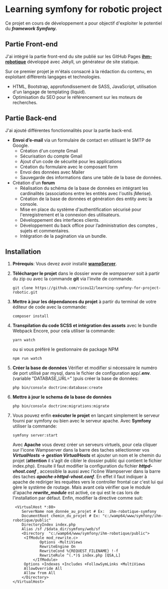 
# Learning symfony for robotic project 

Ce projet en cours de développement a pour objectif d'exploiter le potentiel du ***framework Symfony.***

## Partie Front-end
J'ai intègré la partie front-end du site publié sur les GitHub Pages [**ihm-robotique**](https://ricou12.github.io/Robotique/) développé avec Jekyll, un générateur de site statique.

Sur ce premier projet je m'étais consacré à la rédaction du contenu, en exploitant différents langages et technologies.

 - HTML, Bootstrap, approfondissement de SASS, JavaScript, utilisation d'un langage de templating (liquid).
 - Optimisation du SEO pour le référencement sur les moteurs de recherches.

## Partie Back-end
J'ai ajouté différentes fonctionnalités pour la partie back-end.

 - **Envoi d’e-mail** via un formulaire de contact en utilisant le SMTP de Google.
	 - Création d'un compte Gmail
	 - Sécurisation du compte Gmail
	 - Ajout d'un code de sécurité pour les applications
	 - Création du formulaire avec le composant form
	 - Envoi des données avec Mailer
	 - Sauvegarde des informations dans une table de la base de données.
 - Création d'un **forum**
	 - Réalisation du schéma de la base de données en intégrant les cardinalités (associations entre les entités avec l'outils jMerise).
	 - Création de la base de données et génération des entity avec la console.
	 - Mise en place du système d'authentification sécurisé pour l'enregistrement et la connexion des utilisateurs.
	 - Développement des interfaces clients.
	 - Développement du back office pour l’administration des comptes , sujets et commentaires.
	 - Intégration de la pagination via un bundle.

## Installation

 1. **Prérequis**: Vous devez avoir installé [**wampServer**](https://www.wampserver.com/).

 2. **Télécharger le projet** dans le dossier *www* de *wampserver* soit à partir du zip ou avec la commande  **git** via l'invite de commande.

	    git clone https://github.com/ricou12/learning-symfony-for-project-robotic.git
		 
 3. **Mettre à jour les dépendances du projet** à partir du terminal de votre éditeur de code avec la commande:

		composer install

 4. **Transpilation du code SCSS et intégration des assets** avec le bundle Webpack Encore, pour cela utiliser la commande:

	    yarn watch
	ou si vous préféré le gestionnaire de package NPM

	    npm run watch

 5. **Créer la base de données**
	 Vérifier et modifier si nécessaire le numéro de port utilisé par mysql, dans le fichier de configuration app/**.env**.  (variable "DATABASE_URL=" )puis créer la base de données:

	    php bin/console doctrine:database:create

 7. **Mettre à jour le schema de la base de données**
 

		php bin/console doctrine:migrations:migrate 

 8. Vous pouvez enfin **exécuter le projet** en lançant simplement le serveur fourni par symfony ou bien avec le serveur apache.
	Avec **Symfony** utiliser la commande:
	

	    symfony server:start
	  
	 Avec **Apache** vous devez créer un serveurs virtuels, pour cela cliquer sur l'icone Wampserver dans la barre des taches sélectionner vos ***VirtualHosts -> gestion VirtualHosts*** et ajouter un nom et le chemin du projet (**attention** il s'agit de cibler le dossier public qui contient le fichier index.php).
	 Ensuite il faut modifier la configuration  du fichier ***httpd-vhost.conf*** , accessible la aussi avec l’icône Wampserver dans la barre des taches ***apache->httpd-vhost.conf***.
	  En effet il faut indiquer à apache de rediriger les requêtes vers le controller frontal car c'est lui qui gère le système de routage.
	  Mais avant cela vérifier que le module d'apache ***rewrite_module*** est activé, ce qui est le cas lors de l'installation par défaut.
	  Enfin, modifier la directive comme suit:
	 

		 <VirtualHost *:80>
			ServerName nom_donnée_au_projet # Ex:  ihm-robotique-symfony
			DocumentRoot chemin_du_projet # Ex: "c:/wamp64/www/symfony/ihm-robotique/public"
			DirectoryIndex index.php
		  	Alias /sf /$data_dir/symfony/web/sf
			<Directory  "c:/wamp64/www/symfony/ihm-robotique/public">
			 <IfModule mod_rewrite.c>
		            Options -MultiViews
		            RewriteEngine On
		            RewriteCond %{REQUEST_FILENAME} !-f
		            RewriteRule ^(.*)$ index.php [QSA,L]
		         </IfModule>
			 Options +Indexes +Includes +FollowSymLinks +MultiViews
			 AllowOverride All
			 Allow from All
			</Directory>
		</VirtualHost>

	 





